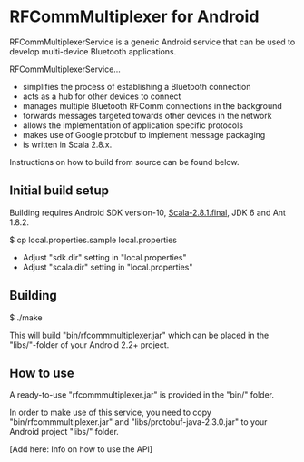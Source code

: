 
RFCommMultiplexer for Android
=============================

RFCommMultiplexerService is a generic Android service that can be used to develop multi-device Bluetooth applications.

RFCommMultiplexerService...

* simplifies the process of establishing a Bluetooth connection
* acts as a hub for other devices to connect
* manages multiple Bluetooth RFComm connections in the background
* forwards messages targeted towards other devices in the network
* allows the implementation of application specific protocols
* makes use of Google protobuf to implement message packaging
* is written in Scala 2.8.x.

Instructions on how to build from source can be found below. 


Initial build setup
-------------------

Building requires Android SDK version-10, [Scala-2.8.1.final](http://www.scala-lang.org/downloads/distrib/files/scala-2.8.1.final.tgz), JDK 6 and Ant 1.8.2.


$ cp local.properties.sample local.properties

- Adjust "sdk.dir" setting in "local.properties"
- Adjust "scala.dir" setting in "local.properties" 


Building
--------

$ ./make

This will build "bin/rfcommmultiplexer.jar" which can be placed in the "libs/"-folder of your Android 2.2+ project.


How to use
----------

A ready-to-use "rfcommmultiplexer.jar" is provided in the "bin/" folder.

In order to make use of this service, you need to copy "bin/rfcommmultiplexer.jar" and "libs/protobuf-java-2.3.0.jar" to your Android project "libs/" folder.

[Add here: Info on how to use the API]

